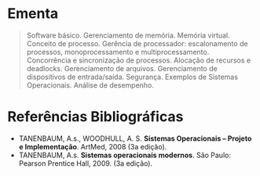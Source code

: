# Ementa

>  Software básico. Gerenciamento de memória. Memória virtual. Conceito de processo. Gerência de processador: escalonamento de processos, monoprocessamento e multiprocessamento. Concorrência e sincronização de processos. Alocação de recursos e deadlocks. Gerenciamento de arquivos. Gerenciamento de dispositivos de entrada/saída. Segurança. Exemplos de Sistemas Operacionais. Análise de desempenho. 

# Referências Bibliográficas

- TANENBAUM, A.s., WOODHULL, A. S. **Sistemas Operacionais – Projeto e Implementação**. ArtMed, 2008 (3a edição).
- TANENBAUM, A.s. **Sistemas operacionais modernos**. São Paulo: Pearson Prentice Hall, 2009. (3a edição).
